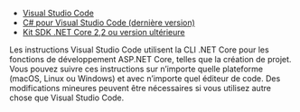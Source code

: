 * [Visual Studio Code](https://code.visualstudio.com/download)
* [C# pour Visual Studio Code (dernière version)](https://marketplace.visualstudio.com/items?itemName=ms-dotnettools.csharp)
* [Kit SDK .NET Core 2,2 ou version ultérieure](https://dotnet.microsoft.com/download/dotnet-core)

Les instructions Visual Studio Code utilisent la CLI .NET Core pour les fonctions de développement ASP.NET Core, telles que la création de projet. Vous pouvez suivre ces instructions sur n’importe quelle plateforme (macOS, Linux ou Windows) et avec n’importe quel éditeur de code. Des modifications mineures peuvent être nécessaires si vous utilisez autre chose que Visual Studio Code.
